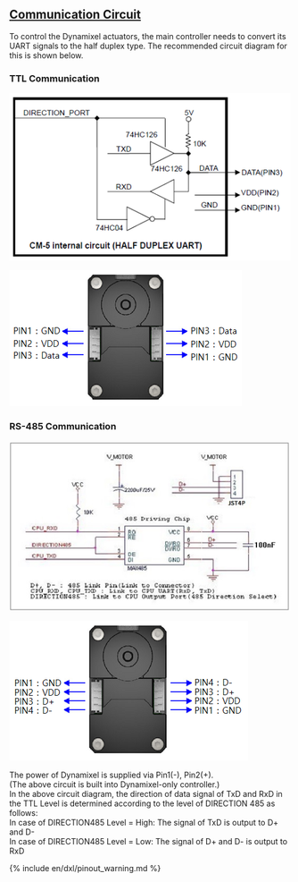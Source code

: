 ## [Communication Circuit](#communication-circuit)
To control the Dynamixel actuators, the main controller needs to convert its UART signals to the half duplex type. The recommended circuit diagram for this is shown below.

### TTL Communication
![](/assets/images/dxl/ttl_circuit.png)

![](/assets/images/dxl/x/x_series_ttl_pin.png)

### RS-485 Communication
![](/assets/images/dxl/x/x_series_485_circuit.jpg)

![](/assets/images/dxl/x/x_series_485_pin.png)

The power of Dynamixel is supplied via Pin1(-), Pin2(+).  
(The above circuit is built into Dynamixel-only controller.)  
In the above circuit diagram, the direction of data signal of TxD and RxD in the TTL Level is determined according to the level of DIRECTION 485 as follows:  
In case of DIRECTION485 Level = High: The signal of TxD is output to D+ and D-  
In case of DIRECTION485 Level = Low: The signal of D+ and D- is output to RxD  

{% include en/dxl/pinout_warning.md %}

